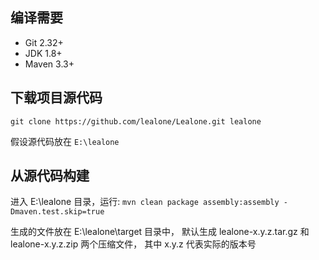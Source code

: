 ## 编译需要

* Git 2.32+
* JDK 1.8+
* Maven 3.3+


## 下载项目源代码

`git clone https://github.com/lealone/Lealone.git lealone`

假设源代码放在 `E:\lealone`


## 从源代码构建

进入 E:\lealone 目录，运行: `mvn clean package assembly:assembly -Dmaven.test.skip=true`

生成的文件放在 E:\lealone\target 目录中，
默认生成 lealone-x.y.z.tar.gz 和 lealone-x.y.z.zip 两个压缩文件，
其中 x.y.z 代表实际的版本号
